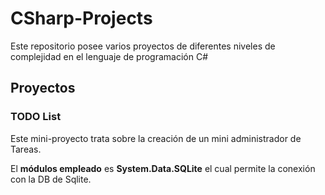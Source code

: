 # CSharp-Projects

Este repositorio posee varios proyectos de diferentes niveles de complejidad en el lenguaje de programación C#

## Proyectos


### TODO List
Este mini-proyecto trata sobre la creación de un mini administrador de Tareas.

El **módulos empleado** es **System.Data.SQLite** el cual permite la conexión con la DB de Sqlite.